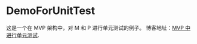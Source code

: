 # DemoForUnitTest
这是一个在 MVP 架构中，对 M 和 P 进行单元测试的例子。
博客地址：[MVP 中进行单元测试](http://www.liuguangli.win/archives/542).

